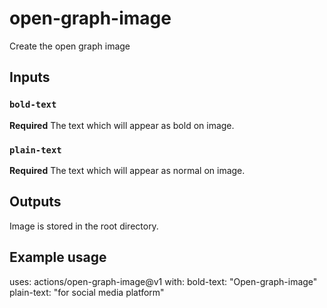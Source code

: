 # open-graph-image
Create the open graph image


## Inputs

### `bold-text`

**Required** The text which will appear as bold on image.

### `plain-text`

**Required** The text which will appear as normal on image.

## Outputs

Image is stored in the root directory.

## Example usage

uses: actions/open-graph-image@v1
with:
  bold-text: "Open-graph-image"
  plain-text: "for social media platform"
